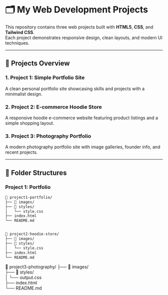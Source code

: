# 🗂️ My Web Development Projects

This repository contains three web projects built with **HTML5**, **CSS**, and **Tailwind CSS**.  
Each project demonstrates responsive design, clean layouts, and modern UI techniques.

---

## 📁 Projects Overview

### 1. Project 1: Simple Portfolio Site  
A clean personal portfolio site showcasing skills and projects with a minimalist design.

### 2. Project 2: E-commerce Hoodie Store  
A responsive hoodie e-commerce website featuring product listings and a simple shopping layout.

### 3. Project 3: Photography Portfolio  
A modern photography portfolio site with image galleries, founder info, and recent projects.

---

## 📂 Folder Structures

### Project 1: Portfolio

```bash
📁 project1-portfolio/
├── 📁 images/  
├── 📁 styles/  
│   └── style.css  
├── index.html  
└── README.md


📁 project2-hoodie-store/
├── 📁 images/  
├── 📁 styles/  
│   └── style.css  
├── index.html  
└── README.md
```
📁 project3-photography/
├── 📁 images/  
├── 📁 styles/  
│   └── output.css  
├── index.html  
└── README.md
